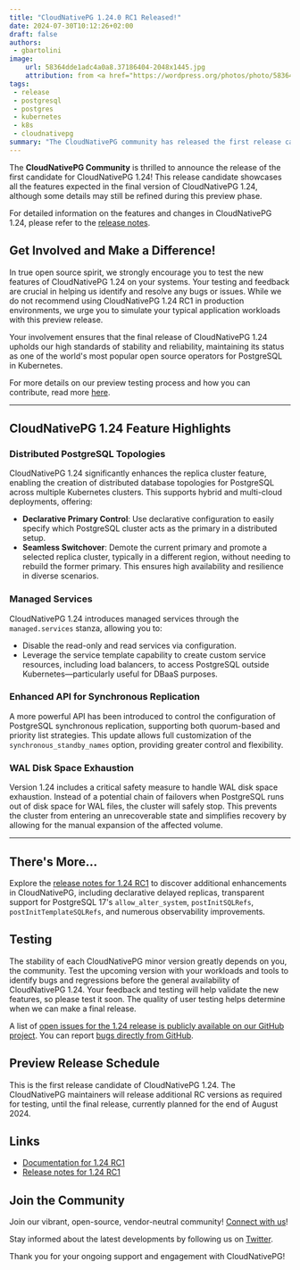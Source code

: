 ```yaml
---
title: "CloudNativePG 1.24.0 RC1 Released!"
date: 2024-07-30T10:12:26+02:00
draft: false
authors:
 - gbartolini
image:
    url: 58364dde1adc4a0a8.37186404-2048x1445.jpg
    attribution: from <a href="https://wordpress.org/photos/photo/58364dde1a/">Saurabh</a>
tags:
 - release
 - postgresql
 - postgres
 - kubernetes
 - k8s
 - cloudnativepg
summary: "The CloudNativePG community has released the first release candidate of CloudNativePG 1.24. Help us test new features in preview like distributed PostgreSQL topologies, managed services, enhanced API for synchronous replication, and WAL disk space safeguards."
---
```

The **CloudNativePG Community** is thrilled to announce the release of the
first candidate for CloudNativePG 1.24! This release candidate showcases all
the features expected in the final version of CloudNativePG 1.24, although some
details may still be refined during this preview phase.

For detailed information on the features and changes in CloudNativePG 1.24,
please refer to the [release notes](https://cloudnative-pg.io/documentation/preview/release_notes/v1.24/).

## Get Involved and Make a Difference!

In true open source spirit, we strongly encourage you to test the new features
of CloudNativePG 1.24 on your systems. Your testing and feedback are crucial in
helping us identify and resolve any bugs or issues. While we do not recommend
using CloudNativePG 1.24 RC1 in production environments, we urge you to
simulate your typical application workloads with this preview release.

Your involvement ensures that the final release of CloudNativePG 1.24 upholds
our high standards of stability and reliability, maintaining its status as one
of the world's most popular open source operators for PostgreSQL in Kubernetes.

For more details on our preview testing process and how you can contribute,
read more [here](https://cloudnative-pg.io/documentation/preview).

---

## CloudNativePG 1.24 Feature Highlights

### Distributed PostgreSQL Topologies

CloudNativePG 1.24 significantly enhances the replica cluster feature, enabling
the creation of distributed database topologies for PostgreSQL across multiple
Kubernetes clusters. This supports hybrid and multi-cloud deployments,
offering:

- **Declarative Primary Control**: Use declarative configuration to easily
  specify which PostgreSQL cluster acts as the primary in a distributed setup.
- **Seamless Switchover**: Demote the current primary and promote a selected
  replica cluster, typically in a different region, without needing to rebuild
  the former primary. This ensures high availability and resilience in diverse
  scenarios.

### Managed Services

CloudNativePG 1.24 introduces managed services through the `managed.services`
stanza, allowing you to:

- Disable the read-only and read services via configuration.
- Leverage the service template capability to create custom service resources,
  including load balancers, to access PostgreSQL outside
  Kubernetes—particularly useful for DBaaS purposes.

### Enhanced API for Synchronous Replication

A more powerful API has been introduced to control the configuration of
PostgreSQL synchronous replication, supporting both quorum-based and priority
list strategies. This update allows full customization of the
`synchronous_standby_names` option, providing greater control and flexibility.

### WAL Disk Space Exhaustion

Version 1.24 includes a critical safety measure to handle WAL disk space
exhaustion. Instead of a potential chain of failovers when PostgreSQL runs out
of disk space for WAL files, the cluster will safely stop. This prevents the
cluster from entering an unrecoverable state and simplifies recovery by
allowing for the manual expansion of the affected volume.

---

## There's More...

Explore the [release notes for 1.24 RC1](https://cloudnative-pg.io/documentation/preview/release_notes/v1.24/)
to discover additional enhancements in CloudNativePG, including declarative
delayed replicas, transparent support for PostgreSQL 17's `allow_alter_system`,
`postInitSQLRefs`, `postInitTemplateSQLRefs`, and numerous observability
improvements.

## Testing

The stability of each CloudNativePG minor version greatly depends on you, the
community. Test the upcoming version with your workloads and tools to identify
bugs and regressions before the general availability of CloudNativePG 1.24.
Your feedback and testing will help validate the new features, so please test
it soon. The quality of user testing helps determine when we can make a final
release.

A list of [open issues for the 1.24 release is publicly available on our GitHub project](https://github.com/cloudnative-pg/cloudnative-pg/issues?q=is%3Aopen+is%3Aissue+milestone%3A1.24.0).
You can report [bugs directly from GitHub](https://github.com/cloudnative-pg/cloudnative-pg/issues/new/choose).

## Preview Release Schedule

This is the first release candidate of CloudNativePG 1.24. The CloudNativePG
maintainers will release additional RC versions as required for testing, until
the final release, currently planned for the end of August 2024.

## Links

- [Documentation for 1.24 RC1](https://cloudnative-pg.io/documentation/preview/)
- [Release notes for 1.24 RC1](https://cloudnative-pg.io/documentation/preview/release_notes/v1.24/)

## Join the Community

Join our vibrant, open-source, vendor-neutral community! [Connect with us](https://github.com/cloudnative-pg/cloudnative-pg?tab=readme-ov-file#communications)!

Stay informed about the latest developments by following us on
[Twitter](https://twitter.com/CloudNativePg).

Thank you for your ongoing support and engagement with CloudNativePG!

<!--
# About CloudNativePG

[CloudNativePG](https://cloudnative-pg.io) stands as a groundbreaking
open-source Kubernetes Operator designed explicitly for PostgreSQL workloads.
Seamlessly orchestrating the entire life cycle of a PostgreSQL cluster,
CloudNativePG takes charge from bootstrapping and configuration to ensuring
high availability, connection routing, and comprehensive backup and disaster
recovery mechanisms.
Leveraging PostgreSQL's native streaming replication, CloudNativePG efficiently
distributes data across pods, nodes, and zones, utilizing standard Kubernetes
patterns. This enables seamless scaling of replicas in a Kubernetes-native
manner, with the operator autonomously and safely reconfiguring replication as
needed.
Originally conceived and supported by [EDB](https://www.enterprisedb.com/),
CloudNativePG represents a paradigm shift in managing PostgreSQL workloads
within Kubernetes environments.

-->
<!--
Tweet
🚀 Exciting news! CloudNativePG 1.24.0 RC1 is here! Test new features like distributed PostgreSQL topologies, managed services, enhanced API for synchronous replication, and WAL disk space safeguards. Your feedback is crucial!

LINK

#CloudNativePG #PostgreSQL #Kubernetes #OpenSource

--->
<!--
LinkedIn
🚀 **Exciting News! CloudNativePG 1.24.0 RC1 Released!** 🚀

The CloudNativePG Community is thrilled to announce the release of the first candidate for CloudNativePG 1.24! This release candidate introduces powerful new features, including:

🔹 **Distributed PostgreSQL Topologies** for hybrid and multi-cloud deployments
🔹 **Managed Services** for custom service resources and DBaaS
🔹 **Enhanced API for Synchronous Replication**
🔹 **WAL Disk Space Exhaustion Safeguards**

This is our first attempt ever of a preview release.

We invite you to test this preview release and provide feedback to help us ensure a stable and reliable final version. Your input is invaluable!

LINK

Join our vibrant community, share your insights, and stay updated on the latest developments by following us and joining our Slack channel.

#CloudNativePG #PostgreSQL #Kubernetes #OpenSource #ReleaseCandidate
-->
